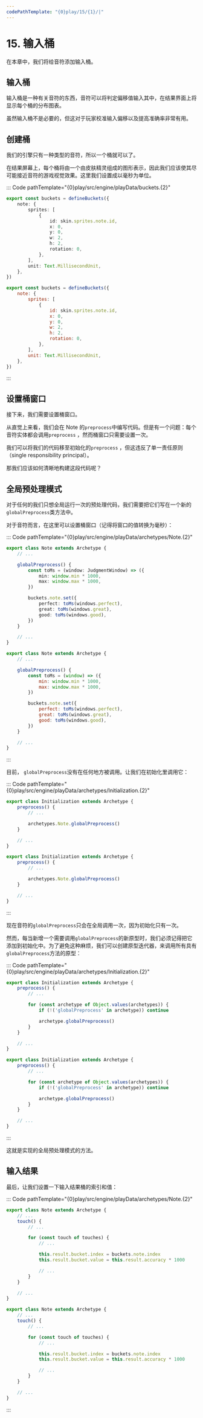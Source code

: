 ```yaml
---
codePathTemplate: "{0}play/15/{1}/|"
---
```


# 15. 输入桶

在本章中，我们将给音符添加输入桶。

## 输入桶

输入桶是一种有关音符的东西，音符可以将判定偏移值输入其中，在结果界面上将显示每个桶的分布图表。

虽然输入桶不是必要的，但这对于玩家校准输入偏移以及提高准确率非常有用。

## 创建桶

我们的引擎只有一种类型的音符，所以一个桶就可以了。

在结果屏幕上，每个桶将由一个由皮肤精灵组成的图形表示，因此我们应该使其尽可能接近音符的游戏视觉效果。这里我们设置成以毫秒为单位。

::: Code pathTemplate="{0}play/src/engine/playData/buckets.{2}"

```ts
export const buckets = defineBuckets({
    note: {
        sprites: [
            {
                id: skin.sprites.note.id,
                x: 0,
                y: 0,
                w: 2,
                h: 2,
                rotation: 0,
            },
        ],
        unit: Text.MillisecondUnit,
    },
})
```

```js
export const buckets = defineBuckets({
    note: {
        sprites: [
            {
                id: skin.sprites.note.id,
                x: 0,
                y: 0,
                w: 2,
                h: 2,
                rotation: 0,
            },
        ],
        unit: Text.MillisecondUnit,
    },
})
```

:::

## 设置桶窗口

接下来，我们需要设置桶窗口。

从直觉上来看，我们会在 Note 的`preprocess`中编写代码。但是有一个问题：每个音符实体都会调用`preprocess` ，然而桶窗口只需要设置一次。

我们可以将我们的代码移至初始化的`preprocess` ，但这违反了单一责任原则（single responsibility principal）。

那我们应该如何清晰地构建这段代码呢？

## 全局预处理模式

对于任何的我们只想全局运行一次的预处理代码，我们需要把它们写在一个新的`globalPreprocess`类方法中。

对于音符而言，在这里可以设置桶窗口（记得将窗口的值转换为毫秒）：

::: Code pathTemplate="{0}play/src/engine/playData/archetypes/Note.{2}"

```ts
export class Note extends Archetype {
    // ...

    globalPreprocess() {
        const toMs = (window: JudgmentWindow) => ({
            min: window.min * 1000,
            max: window.max * 1000,
        })

        buckets.note.set({
            perfect: toMs(windows.perfect),
            great: toMs(windows.great),
            good: toMs(windows.good),
        })
    }

    // ...
}
```

```js
export class Note extends Archetype {
    // ...

    globalPreprocess() {
        const toMs = (window) => ({
            min: window.min * 1000,
            max: window.max * 1000,
        })

        buckets.note.set({
            perfect: toMs(windows.perfect),
            great: toMs(windows.great),
            good: toMs(windows.good),
        })
    }

    // ...
}
```

:::

目前， `globalPreprocess`没有在任何地方被调用。让我们在初始化里调用它：

::: Code pathTemplate="{0}play/src/engine/playData/archetypes/Initialization.{2}"

```ts
export class Initialization extends Archetype {
    preprocess() {
        // ...

        archetypes.Note.globalPreprocess()
    }

    // ...
}
```

```js
export class Initialization extends Archetype {
    preprocess() {
        // ...

        archetypes.Note.globalPreprocess()
    }

    // ...
}
```

:::

现在音符的`globalPreprocess`只会在全局调用一次，因为初始化只有一次。

然而，每当新增一个需要调用`globalPreprocess`的新原型时，我们必须记得把它添加到初始化中。为了避免这种麻烦，我们可以创建原型迭代器，来调用所有具有`globalPreprocess`方法的原型：

::: Code pathTemplate="{0}play/src/engine/playData/archetypes/Initialization.{2}"

```ts
export class Initialization extends Archetype {
    preprocess() {
        // ...

        for (const archetype of Object.values(archetypes)) {
            if (!('globalPreprocess' in archetype)) continue

            archetype.globalPreprocess()
        }
    }

    // ...
}
```

```js
export class Initialization extends Archetype {
    preprocess() {
        // ...

        for (const archetype of Object.values(archetypes)) {
            if (!('globalPreprocess' in archetype)) continue

            archetype.globalPreprocess()
        }
    }

    // ...
}
```

:::

这就是实现的全局预处理模式的方法。

## 输入结果

最后，让我们设置一下输入结果桶的索引和值：

::: Code pathTemplate="{0}play/src/engine/playData/archetypes/Note.{2}"

```ts
export class Note extends Archetype {
    // ...
    touch() {
        // ...

        for (const touch of touches) {
            // ...

            this.result.bucket.index = buckets.note.index
            this.result.bucket.value = this.result.accuracy * 1000

            // ...
        }
    }

    // ...
}
```

```js
export class Note extends Archetype {
    // ...
    touch() {
        // ...

        for (const touch of touches) {
            // ...

            this.result.bucket.index = buckets.note.index
            this.result.bucket.value = this.result.accuracy * 1000

            // ...
        }
    }

    // ...
}
```

:::
